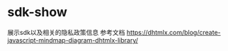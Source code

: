 # sdk-show
展示sdk以及相关的隐私政策信息
参考文档  https://dhtmlx.com/blog/create-javascript-mindmap-diagram-dhtmlx-library/